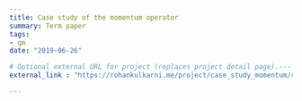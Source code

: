 ```yaml
---
title: Case study of the momentum operator
summary: Term paper 
tags:
- qm
date: "2019-06-26"

# Optional external URL for project (replaces project detail page).---
external_link : "https://rohankulkarni.me/project/case_study_momentum/case_study_momentum.pdf"

---
```

